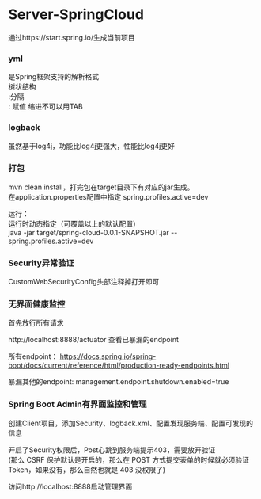 # Server-SpringCloud

通过https://start.spring.io/生成当前项目

### yml
是Spring框架支持的解析格式  
树状结构    
:分隔  
: 赋值
缩进不可以用TAB  

### logback  
虽然基于log4j，功能比log4j更强大，性能比log4j更好

### 打包
mvn clean install，打完包在target目录下有对应的jar生成。    
在application.properties配置中指定    spring.profiles.active=dev  

运行：  
运行时动态指定（可覆盖以上的默认配置）  
java -jar target/spring-cloud-0.0.1-SNAPSHOT.jar --spring.profiles.active=dev

### Security异常验证
CustomWebSecurityConfig头部注释掉打开即可

### 无界面健康监控
首先放行所有请求  

http://localhost:8888/actuator 查看已暴漏的endpoint  

所有endpoint： https://docs.spring.io/spring-boot/docs/current/reference/html/production-ready-endpoints.html
  
暴漏其他的endpoint: management.endpoint.shutdown.enabled=true

### Spring Boot Admin有界面监控和管理

创建Client项目，添加Security、logback.xml、配置发现服务端、配置可发现的信息    

开启了Security权限后，Post心跳到服务端提示403，需要放开验证  
(那么 CSRF 保护默认是开启的，那么在 POST 方式提交表单的时候就必须验证 Token，如果没有，那么自然也就是 403 没权限了)

访问http://localhost:8888启动管理界面    
